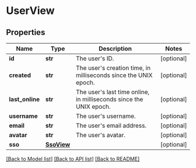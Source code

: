 # UserView

## Properties
Name | Type | Description | Notes
------------ | ------------- | ------------- | -------------
**id** | **str** | The user&#39;s ID. | [optional] 
**created** | **str** | The user&#39;s creation time, in milliseconds since the UNIX epoch. | [optional] 
**last_online** | **str** | The user&#39;s last time online, in milliseconds since the UNIX epoch. | [optional] 
**username** | **str** | The user&#39;s username. | [optional] 
**email** | **str** | The user&#39;s email address. | [optional] 
**avatar** | **str** | The user&#39;s avatar. | [optional] 
**sso** | [**SsoView**](SsoView.md) |  | [optional] 

[[Back to Model list]](../README.md#documentation-for-models) [[Back to API list]](../README.md#documentation-for-api-endpoints) [[Back to README]](../README.md)


